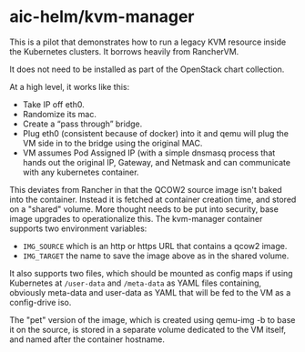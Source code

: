 # aic-helm/kvm-manager

This is a pilot that demonstrates how to run a legacy KVM resource inside the Kubernetes clusters.  It borrows heavily from RancherVM.

It does not need to be installed as part of the OpenStack chart collection.

At a high level, it works like this:

-	Take IP off eth0. 
-	Randomize its mac.  
-	Create a “pass through” bridge. 
-	Plug eth0 (consistent because of docker) into it and qemu will plug the VM side in to the bridge  using the original MAC. 
-	VM assumes Pod Assigned IP (with a simple dnsmasq process that hands out the original IP, Gateway, and Netmask and can communicate with any kubernetes container.

This deviates from Rancher in that the QCOW2 source image isn't baked into the container.  Instead it is fetched at container creation time, and stored on a "shared" volume.  More thought needs to be put into security, base image upgrades to operationalize this. The kvm-manager container supports two environment variables:

- ```IMG_SOURCE``` which is an http or https URL that contains a qcow2 image.
- ```IMG_TARGET``` the name to save the image above as in the shared volume.

It also supports two files, which should be mounted as config maps if using Kubernetes at ```/user-data``` and ```/meta-data``` as YAML files containing, obviously meta-data and user-data as YAML that will be fed to the VM as a config-drive iso.

The "pet" version of the image, which is created using qemu-img -b to base it on the source, is stored in a separate volume dedicated to the VM itself, and named after the container hostname.
